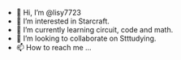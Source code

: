 - 👋 Hi, I’m @lisy7723
- 👀 I’m interested in Starcraft.
- 🌱 I’m currently learning circuit, code and math.
- 💞️ I’m looking to collaborate on Stttudying.
- 📫 How to reach me ...

<!---
lisy7723/lisy7723 is a ✨ special ✨ repository because its `README.md` (this file) appears on your GitHub profile.
You can click the Preview link to take a look at your changes.
--->
